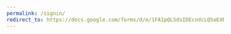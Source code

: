 ```yaml
---
permalink: /signin/
redirect_to: https://docs.google.com/forms/d/e/1FAIpQLSdsIDEcndcLQ5oEXRfuTnU9yylLt4L40ura3zhwoq93PwMw-g/viewform?usp=sharing_link
---
```

